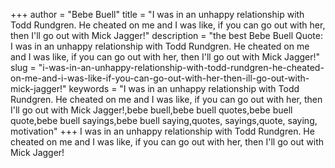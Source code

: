+++
author = "Bebe Buell"
title = "I was in an unhappy relationship with Todd Rundgren. He cheated on me and I was like, if you can go out with her, then I'll go out with Mick Jagger!"
description = "the best Bebe Buell Quote: I was in an unhappy relationship with Todd Rundgren. He cheated on me and I was like, if you can go out with her, then I'll go out with Mick Jagger!"
slug = "i-was-in-an-unhappy-relationship-with-todd-rundgren-he-cheated-on-me-and-i-was-like-if-you-can-go-out-with-her-then-ill-go-out-with-mick-jagger!"
keywords = "I was in an unhappy relationship with Todd Rundgren. He cheated on me and I was like, if you can go out with her, then I'll go out with Mick Jagger!,bebe buell,bebe buell quotes,bebe buell quote,bebe buell sayings,bebe buell saying,quotes, sayings,quote, saying, motivation"
+++
I was in an unhappy relationship with Todd Rundgren. He cheated on me and I was like, if you can go out with her, then I'll go out with Mick Jagger!
